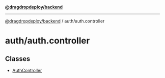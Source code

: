 [**@dragdropdeploy/backend**](../../README.md)

***

[@dragdropdeploy/backend](../../README.md) / auth/auth.controller

# auth/auth.controller

## Classes

- [AuthController](classes/AuthController.md)
